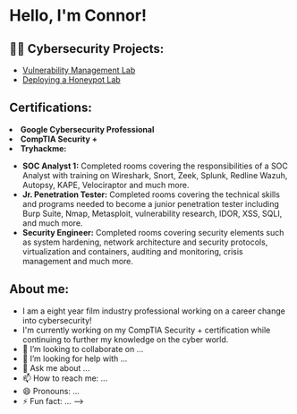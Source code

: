 <h1>Hello, I'm Connor! <br/>

<h2>👨‍💻 Cybersecurity Projects:</h2>

- [Vulnerability Management Lab](https://github.com/connorsullivan-cyber/VulnerabilityManagementLab)
- [Deploying a Honeypot Lab](https://github.com/connorsullivan-cyber/honeypot/)

<h2> Certifications:</h2>
<li><b>Google Cybersecurity Professional</b></li>
<li><b>CompTIA Security +</b></li> 
<li> <b>Tryhackme:</b></li>
<ul>
  <li> <b>SOC Analyst 1:</b> Completed rooms covering the responsibilities of a SOC Analyst with training on Wireshark, Snort, Zeek, Splunk, Redline Wazuh, Autopsy, KAPE, Velociraptor and much more.</li>
  <li> <b>Jr. Penetration Tester:</b> Completed rooms covering the technical skills and programs needed to become a junior penetration tester including Burp Suite, Nmap, Metasploit, vulnerability research, IDOR, XSS, SQLI, and much more.   </li>
  <li> <b>Security Engineer:</b> Completed rooms covering security elements such as system hardening, network architecture and security protocols, virtualization and containers, auditing and monitoring, crisis management and much more.  </li>
</ul>
    
<h2>About me:</h2>






- I am a eight year film industry professional working on a career change into cybersecurity!
- I'm currently working on my CompTIA Security + certification while continuing to further my knowledge on the cyber world.
- 👯 I’m looking to collaborate on ...
- 🤔 I’m looking for help with ...
- 💬 Ask me about ...
- 📫 How to reach me: ...
- 😄 Pronouns: ...
- ⚡ Fun fact: ...
-->
